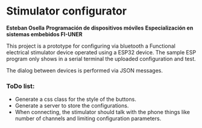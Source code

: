 # Stimulator configurator
**Esteban Osella**
**Programación de dispositivos móviles**
**Especialización en sistemas embebidos FI-UNER**

This project is a prototype for configuring  via bluetooth a Functional electrical stimulator device operated using a ESP32 device. The sample ESP program only shows in a serial terminal the uploaded configuration and test. 

The dialog between devices is performed via JSON messages. 
### ToDo list:
+ Generate a css class for the style of the buttons.
+ Generate a server to store the configurations. 
+ When connecting,  the stimulator should talk with the phone things like number of channels and limiting configuration parameters.  
